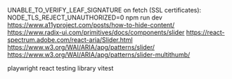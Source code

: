 UNABLE_TO_VERIFY_LEAF_SIGNATURE on fetch (SSL certificates): NODE_TLS_REJECT_UNAUTHORIZED=0 npm run dev
https://www.a11yproject.com/posts/how-to-hide-content/
https://www.radix-ui.com/primitives/docs/components/slider
https://react-spectrum.adobe.com/react-aria/Slider.html
https://www.w3.org/WAI/ARIA/apg/patterns/slider/
https://www.w3.org/WAI/ARIA/apg/patterns/slider-multithumb/

playwright
react testing library
vitest
